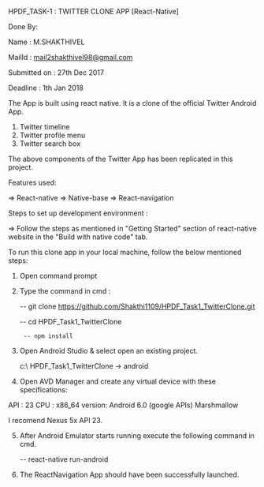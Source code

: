 HPDF_TASK-1 : TWITTER CLONE APP  [React-Native]

Done By:

Name : M.SHAKTHIVEL

MailId : mail2shakthivel98@gmail.com

Submitted on : 27th Dec 2017

Deadline : 1th Jan 2018


The App is built using react native. It is a clone of the official Twitter Android App.

1) Twitter timeline
2) Twitter profile menu
3) Twitter search box

The above components of the Twitter App has been replicated in this project.

 Features used:

=> React-native
=> Native-base
=> React-navigation

Steps to set up development environment :

=> Follow the steps as mentioned in "Getting Started" section of react-native 
      website in the  "Build with native code" tab.

To run this clone app in your local machine, follow the below mentioned steps:

1. Open command prompt 
2. Type the command in cmd :

	--   git clone https://github.com/Shakthi1109/HPDF_Task1_TwitterClone.git

	--   cd HPDF_Task1_TwitterClone

    	-- npm install 

3. Open Android Studio & select open an existing project.

	c:\ HPDF_Task1_TwitterClone -> android

4. Open AVD Manager and create any virtual device with these specifications:

API : 23
CPU : x86_64
version: Android 6.0 (google APIs) Marshmallow

I recomend Nexus 5x API 23.

5. After Android Emulator starts running execute the following command in cmd.

	--   react-native run-android

6. The ReactNavigation App should have been successfully launched.


